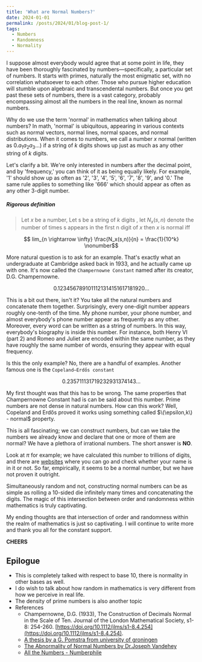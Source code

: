 ```yaml
---
title: 'What are Normal Numbers?'
date: 2024-01-01
permalink: /posts/2024/01/blog-post-1/
tags:
  - Numbers
  - Randomness 
  - Normality 
---
```




I suppose almost everybody would agree that at some point in life, they have been thoroughly fascinated by numbers—specifically, a particular set of numbers. It starts with primes, naturally the most enigmatic set, with no correlation whatsoever to each other. Those who pursue higher education will stumble upon algebraic and transcendental numbers. But once you get past these sets of numbers, there is a vast category, probably encompassing almost all the numbers in the real line, known as normal numbers.

Why do we use the term 'normal' in mathematics when talking about numbers? In math, 'normal' is ubiquitous, appearing in various contexts such as normal vectors, normal lines, normal spaces, and normal distributions. When it comes to numbers, we call a number $x$ normal (written as $0.a_1a_2a_3\ldots$) if a string of $k$ digits shows up just as much as any other string of $k$ digits.

Let's clarify a bit. We're only interested in numbers after the decimal point, and by 'frequency,' you can think of it as being equally likely. For example, '1' should show up as often as '2', '3', '4', '5', '6', '7', '8', '9', and '0.' The same rule applies to something like '666' which should appear as often as any other 3-digit number.

#####  Rigorous definition
>Let $x$ be a number, Let s be a string of $k$ digits , let $N_x(s,n)$ denote the number of times s appears in the first n digit of $x$ then $x$ is normal iff

$$ lim_{n \rightarrow \infty} \frac{N_x(s,n)}{n} = \frac{1}{10^k} \nonumber$$

More natural question is to ask for an example. That's exactly what an undergraduate at Cambridge asked back in 1933, and he actually came up with one. It's now called the `Champernowne Constant` named after its creator, D.G. Champernowne.

$$ 0.1234567891011121314151617181920\ldots \nonumber$$ 

This is a bit out there, isn't it? You take all the natural numbers and concatenate them together. Surprisingly, every one-digit number appears roughly one-tenth of the time. My phone number, your phone number, and almost everybody's phone number appear as frequently as any other. Moreover, every word can be written as a string of numbers. In this way, everybody's biography is inside this number. For instance, both Henry VI (part 2) and Romeo and Juliet are encoded within the same number, as they have roughly the same number of words, ensuring they appear with equal frequency. 

Is this the only example? No, there are a handful of examples. Another famous one is the `Copeland–Erdős constant`

$$ 0.235711131719232931374143\ldots \nonumber$$

My first thought was that this has to be wrong. The same properties that Champernowne Constant had is can be said about this number. Prime numbers are not dense in natural numbers. How can this work? Well, Copeland and Erdős proved it works using something called $\(\epsilon,k\) - normal$ property.

This is all fascinating; we can construct numbers, but can we take the numbers we already know and declare that one or more of them are normal? We have a plethora of irrational numbers. The short answer is **NO**.

Look at $\pi$ for example; we have calculated this number to trillions of digits, and there are [websites](https://www.atractor.pt/fromPI/PIalphasearch-_en.html) where you can go and check whether your name is in it or not. So far, empirically, it seems to be a normal number, but we have not proven it outright.

Simultaneously random and not, constructing normal numbers can be as simple as rolling a 10-sided die infinitely many times and concatenating the digits. The magic of this intersection between order and randomness within mathematics is truly captivating. 

My ending thoughts are that intersection of order and randomness within the realm of mathematics is just so captivating. I will continue to write more and thank you all for the constant support.

**CHEERS**

## Epilogue 

* This is completely talked with respect to base 10, there is normality in other bases as well.
* I do wish to talk about how random in mathematics is very different from how we perceive in real life.
* The density of prime numbers is also another topic
* References
  * Champernowne, D.G. (1933), The Construction of Decimals Normal in the Scale of Ten. Journal of the London Mathematical Society, s1-8: 254-260. [https://doi.org/10.1112/jlms/s1-8.4.254](https://doi.org/10.1112/jlms/s1-8.4.254).
  * [A thesis by a G. Pomstra from university of groningen](https://fse.studenttheses.ub.rug.nl/17907/1/The%20Constant%20of%20Champernowne.pdf)
  * [The Abnormality of Normal Numbers by Dr.Joseph Vandehey ](https://www.youtube.com/watch?v=G3MwnMo7tio&t=2216s)
  * [All the Numbers - Numberphile](https://www.youtube.com/watch?v=5TkIe60y2GI)
